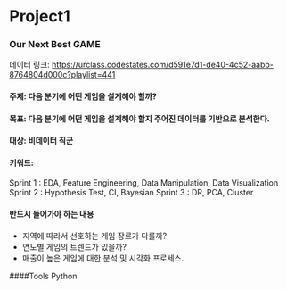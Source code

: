 # Project1 

### Our Next Best GAME

데이터 링크: https://urclass.codestates.com/d591e7d1-de40-4c52-aabb-8764804d000c?playlist=441

#### 주제: 다음 분기에 어떤 게임을 설게해야 할까?

#### 목표: 다음 분기에 어떤 게임을 설계해야 할지 주어진 데이터를 기반으로 분석한다. 

#### 대상: 비데이터 직군 

#### 키워드: 
Sprint 1 : EDA, Feature Engineering, Data Manipulation, Data Visualization
Sprint 2 : Hypothesis Test, CI, Bayesian
Sprint 3 : DR, PCA, Cluster

#### 반드시 들어가야 하는 내용
- 지역에 따라서 선호하는 게임 장르가 다를까?
- 연도별 게임의 트렌드가 있을까?
- 매출이 높은 게임에 대한 분석 및 시각화 프로세스. 

####Tools
Python
